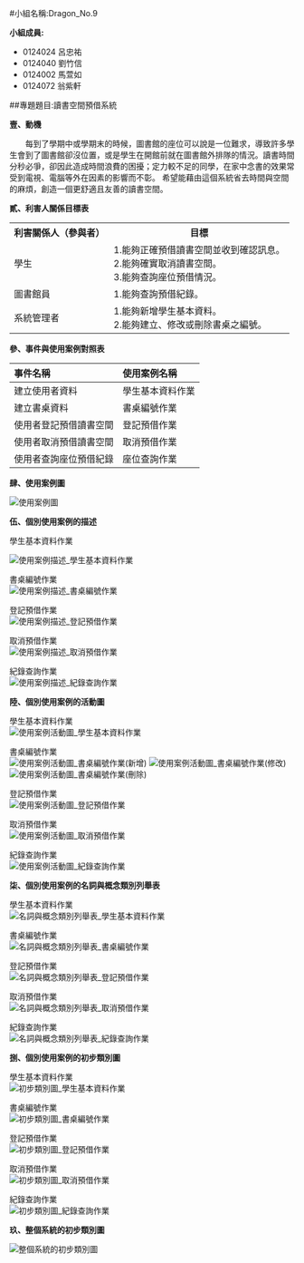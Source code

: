 #小組名稱:Dragon_No.9

**小組成員:**

- 0124024 呂忠祐
- 0124040 劉竹信
- 0124002 馬萱如
- 0124072 翁紫軒

##專題題目:讀書空間預借系統

**壹、動機**

　　每到了學期中或學期末的時候，圖書館的座位可以說是一位難求，導致許多學生會到了圖書館卻沒位置，或是學生在開館前就在圖書館外排隊的情況。讀書時間分秒必爭，卻因此造成時間浪費的困擾；定力較不足的同學，在家中念書的效果常受到電視、電腦等外在因素的影響而不彰。
希望能藉由這個系統省去時間與空間的麻煩，創造一個更舒適且友善的讀書空間。

**貳、利害人關係目標表**

<table border="0">
  <tr>
    <th>利害關係人（參與者）</th>
    <th>目標</th>
  </tr>
  <tr>
    <td>學生</td>
    <td>
      1.能夠正確預借讀書空間並收到確認訊息。<br>
      2.能夠確實取消讀書空間。<br>
      3.能夠查詢座位預借情況。</td>
  </tr>
  <tr>
    <td>圖書館員</td>
    <td>
      1.能夠查詢預借紀錄。<br>
  </tr>
  <tr>
    <td>系統管理者</td>
    <td>
      1.能夠新增學生基本資料。<br>
      2.能夠建立、修改或刪除書桌之編號。</td>
  </tr>
</table>

**參、事件與使用案例對照表**

| 事件名稱                 | 使用案例名稱     |
|:-------------------------|:-----------------|
| 建立使用者資料           | 學生基本資料作業 |
| 建立書桌資料             | 書桌編號作業     |
| 使用者登記預借讀書空間   | 登記預借作業     |
| 使用者取消預借讀書空間   | 取消預借作業     |
| 使用者查詢座位預借紀錄   | 座位查詢作業     |

**肆、使用案例圖**

<p><img src="http://i.imgur.com/OoL8MRU.png?1" title="使用案例圖" /></p>

**伍、個別使用案例的描述**

  學生基本資料作業
<p><img src="http://i.imgur.com/H2I5JPE.png?1" title="使用案例描述_學生基本資料作業" /></p>
<p>書桌編號作業<BR>
<img src="http://i.imgur.com/nM3KD7N.png?1" title="使用案例描述_書桌編號作業" /></p>
<p>登記預借作業<BR>
<img src="http://i.imgur.com/AA22hFf.png?1" title="使用案例描述_登記預借作業" /></p>
<p>取消預借作業<BR>
<img src="http://i.imgur.com/ma9hEpQ.png?1" title="使用案例描述_取消預借作業" /></p>
<p>紀錄查詢作業<BR>
<img src="http://i.imgur.com/BiI4pbF.png?1" title="使用案例描述_紀錄查詢作業" /></p>

**陸、個別使用案例的活動圖**

<p>學生基本資料作業<BR>
<img src="http://i.imgur.com/yq9wLm7.png?1" title="使用案例活動圖_學生基本資料作業" /></p>
<p>書桌編號作業<BR>
<img src="http://i.imgur.com/CBK7xKc.png?1" title="使用案例活動圖_書桌編號作業(新增)" />
<img src="http://i.imgur.com/UZFKFm6.png?1" title="使用案例活動圖_書桌編號作業(修改)" />
<img src="http://i.imgur.com/5LPmYwL.png?1" title="使用案例活動圖_書桌編號作業(刪除)" /></p>
<p>登記預借作業<BR>
<img src="http://i.imgur.com/8T6FULP.png?1" title="使用案例活動圖_登記預借作業" /></p>
<p>取消預借作業<BR>
<img src="http://i.imgur.com/6D8LVmx.png?1" title="使用案例活動圖_取消預借作業" /></p>
<p>紀錄查詢作業<BR>
<img src="http://i.imgur.com/XSqoXaC.png?1" title="使用案例活動圖_紀錄查詢作業" /></p>

**柒、個別使用案例的名詞與概念類別列舉表**

<p>學生基本資料作業<BR>
<img src="http://i.imgur.com/fsxeI1O.png?1" title="名詞與概念類別列舉表_學生基本資料作業" /></p>
<p>書桌編號作業<BR>
<img src="http://i.imgur.com/Rv4L0nr.png?1" title="名詞與概念類別列舉表_書桌編號作業" /></p>
<p>登記預借作業<BR>
<img src="http://i.imgur.com/3nwcAZR.png?1" title="名詞與概念類別列舉表_登記預借作業" /></p>
<p>取消預借作業<BR>
<img src="http://i.imgur.com/PTADheD.png?1" title="名詞與概念類別列舉表_取消預借作業" /></p>
<p>紀錄查詢作業<BR>
<img src="http://i.imgur.com/b5Ke8No.png?1" title="名詞與概念類別列舉表_紀錄查詢作業" /></p>

**捌、個別使用案例的初步類別圖**

<p>學生基本資料作業<BR>
<img src="http://i.imgur.com/6ql7n2b.png?1" title="初步類別圖_學生基本資料作業" /></p>
<p>書桌編號作業<BR>
<img src="http://i.imgur.com/6LLiJZZ.png?1" title="初步類別圖_書桌編號作業" /></p>
<p>登記預借作業<BR>
<img src="http://i.imgur.com/PCGpWRE.png?1" title="初步類別圖_登記預借作業" /></p>
<p>取消預借作業<BR>
<img src="http://i.imgur.com/dfx63Z1.png?1" title="初步類別圖_取消預借作業" /></p>
<p>紀錄查詢作業<BR>
<img src="http://i.imgur.com/SZHocfY.png?1" title="初步類別圖_紀錄查詢作業" /></p>

**玖、整個系統的初步類別圖**

<p><img src="http://i.imgur.com/suuS1Oy.png?1" title="整個系統的初步類別圖" /></p>
